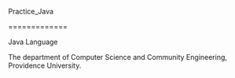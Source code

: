 Practice_Java

=============

Java Language

The department of Computer Science and Community Engineering, Providence University.

